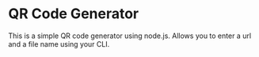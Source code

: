 # QR Code Generator
This is a simple QR code generator using node.js. Allows you to enter a url and a file name using your CLI.

